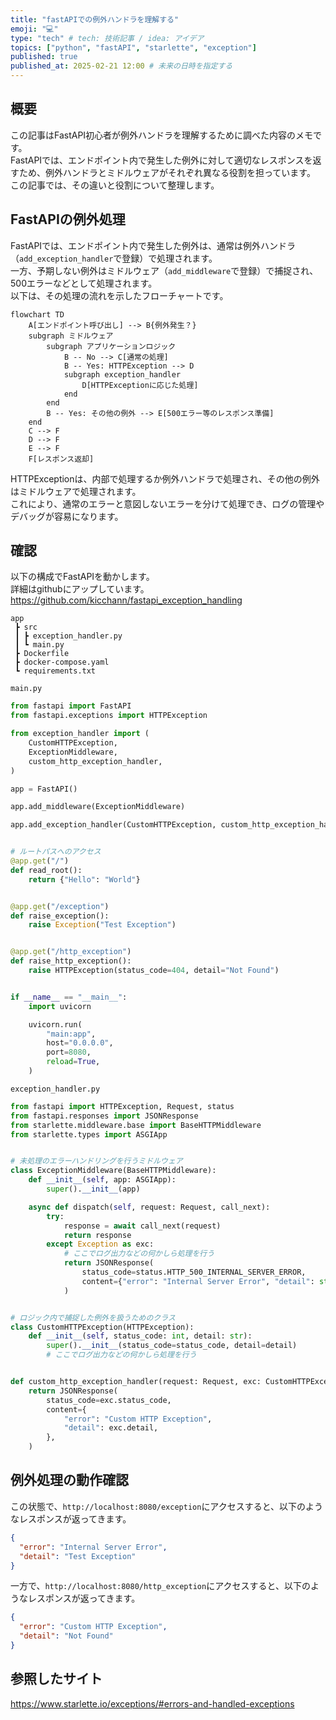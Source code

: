 ```yaml
---
title: "fastAPIでの例外ハンドラを理解する"
emoji: "💻️"
type: "tech" # tech: 技術記事 / idea: アイデア
topics: ["python", "fastAPI", "starlette", "exception"]
published: true
published_at: 2025-02-21 12:00 # 未来の日時を指定する
---
```


## 概要

この記事はFastAPI初心者が例外ハンドラを理解するために調べた内容のメモです。  
FastAPIでは、エンドポイント内で発生した例外に対して適切なレスポンスを返すため、例外ハンドラとミドルウェアがそれぞれ異なる役割を担っています。  
この記事では、その違いと役割について整理します。

## FastAPIの例外処理

FastAPIでは、エンドポイント内で発生した例外は、通常は例外ハンドラ（`add_exception_handler`で登録）で処理されます。  
一方、予期しない例外はミドルウェア（`add_middleware`で登録）で捕捉され、500エラーなどとして処理されます。  
以下は、その処理の流れを示したフローチャートです。

```mermaid
flowchart TD
    A[エンドポイント呼び出し] --> B{例外発生？}
    subgraph ミドルウェア
        subgraph アプリケーションロジック
            B -- No --> C[通常の処理]
            B -- Yes: HTTPException --> D
            subgraph exception_handler
                D[HTTPExceptionに応じた処理]
            end
        end
        B -- Yes: その他の例外 --> E[500エラー等のレスポンス準備]
    end
    C --> F
    D --> F
    E --> F
    F[レスポンス返却]
```

HTTPExceptionは、内部で処理するか例外ハンドラで処理され、その他の例外はミドルウェアで処理されます。  
これにより、通常のエラーと意図しないエラーを分けて処理でき、ログの管理やデバッグが容易になります。

## 確認

以下の構成でFastAPIを動かします。  
詳細はgithubにアップしています。  
https://github.com/kicchann/fastapi_exception_handling

```plaintext
app
 ┣ src
 ┃ ┣ exception_handler.py
 ┃ ┗ main.py
 ┣ Dockerfile
 ┣ docker-compose.yaml
 ┗ requirements.txt
 ```

`main.py`

```python
from fastapi import FastAPI
from fastapi.exceptions import HTTPException

from exception_handler import (
    CustomHTTPException,
    ExceptionMiddleware,
    custom_http_exception_handler,
)

app = FastAPI()

app.add_middleware(ExceptionMiddleware)

app.add_exception_handler(CustomHTTPException, custom_http_exception_handler)


# ルートパスへのアクセス
@app.get("/")
def read_root():
    return {"Hello": "World"}


@app.get("/exception")
def raise_exception():
    raise Exception("Test Exception")


@app.get("/http_exception")
def raise_http_exception():
    raise HTTPException(status_code=404, detail="Not Found")


if __name__ == "__main__":
    import uvicorn

    uvicorn.run(
        "main:app",
        host="0.0.0.0",
        port=8080,
        reload=True,
    )
```

`exception_handler.py`

```python
from fastapi import HTTPException, Request, status
from fastapi.responses import JSONResponse
from starlette.middleware.base import BaseHTTPMiddleware
from starlette.types import ASGIApp


# 未処理のエラーハンドリングを行うミドルウェア
class ExceptionMiddleware(BaseHTTPMiddleware):
    def __init__(self, app: ASGIApp):
        super().__init__(app)

    async def dispatch(self, request: Request, call_next):
        try:
            response = await call_next(request)
            return response
        except Exception as exc:
            # ここでログ出力などの何かしら処理を行う
            return JSONResponse(
                status_code=status.HTTP_500_INTERNAL_SERVER_ERROR,
                content={"error": "Internal Server Error", "detail": str(exc)},
            )


# ロジック内で捕捉した例外を扱うためのクラス
class CustomHTTPException(HTTPException):
    def __init__(self, status_code: int, detail: str):
        super().__init__(status_code=status_code, detail=detail)
        # ここでログ出力などの何かしら処理を行う


def custom_http_exception_handler(request: Request, exc: CustomHTTPException):
    return JSONResponse(
        status_code=exc.status_code,
        content={
            "error": "Custom HTTP Exception",
            "detail": exc.detail,
        },
    )
```

## 例外処理の動作確認

この状態で、`http://localhost:8080/exception`にアクセスすると、以下のようなレスポンスが返ってきます。

```json
{
  "error": "Internal Server Error",
  "detail": "Test Exception"
}
```

一方で、`http://localhost:8080/http_exception`にアクセスすると、以下のようなレスポンスが返ってきます。

```json
{
  "error": "Custom HTTP Exception",
  "detail": "Not Found"
}
```

## 参照したサイト

https://www.starlette.io/exceptions/#errors-and-handled-exceptions